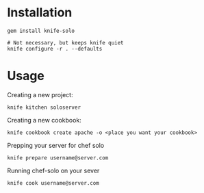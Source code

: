 # Installation

    gem install knife-solo

    # Not necessary, but keeps knife quiet
    knife configure -r . --defaults

# Usage

Creating a new project:

    knife kitchen soloserver

Creating a new cookbook:

    knife cookbook create apache -o <place you want your cookbook>

Prepping your server for chef solo

    knife prepare username@server.com

Running chef-solo on your sever

    knife cook username@server.com
